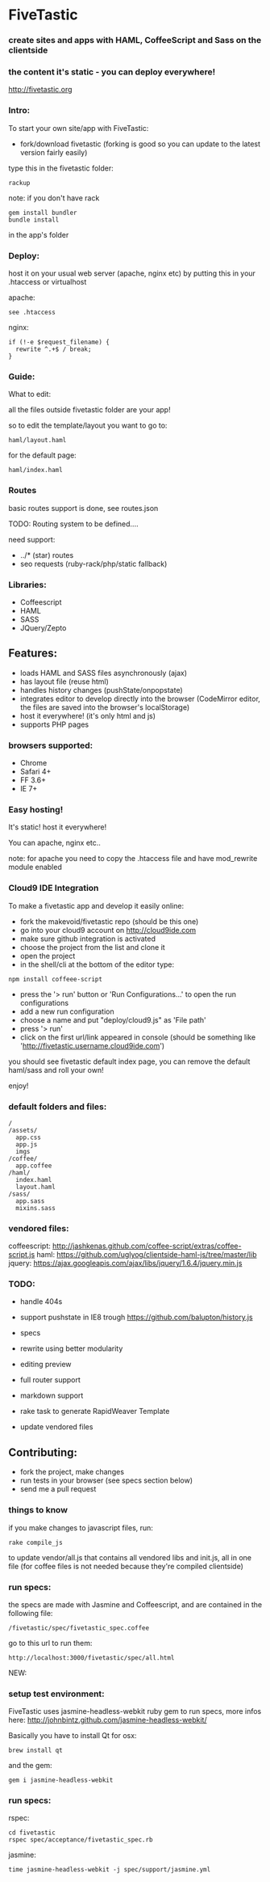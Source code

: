 # FiveTastic
### create sites and apps with HAML, CoffeeScript and Sass on the clientside
### the content it's static - you can deploy everywhere!

http://fivetastic.org

### Intro:

To start your own site/app with FiveTastic:

- fork/download fivetastic (forking is good so you can update to the latest version fairly easily)
   

type this in the fivetastic folder:

    rackup



note: if you don't have rack

    gem install bundler
    bundle install

in the app's folder

### Deploy:

host it on your usual web server (apache, nginx etc) by putting this in your .htaccess or virtualhost

apache:

    see .htaccess

nginx:

    if (!-e $request_filename) {
      rewrite ^.+$ / break;
    }


### Guide:

What to edit:

all the files outside fivetastic folder are your app!

so to edit the template/layout you want to go to:

    haml/layout.haml

for the default page:

    haml/index.haml


### Routes

basic routes support is done, see routes.json

TODO: Routing system to be defined.... 

need support:
- ../* (star) routes 
- seo requests (ruby-rack/php/static fallback)


### Libraries:

- Coffeescript
- HAML
- SASS
- JQuery/Zepto


## Features:
- loads HAML and SASS files asynchronously (ajax)
- has layout file (reuse html)
- handles history changes (pushState/onpopstate)
- integrates editor to develop directly into the browser (CodeMirror editor, the files are saved into the browser's localStorage)
- host it everywhere! (it's only html and js)
- supports PHP pages

### browsers supported:

- Chrome
- Safari 4+
- FF 3.6+
- IE 7+

### Easy hosting!

It's static! host it everywhere!

You can apache, nginx etc..

note: for apache you need to copy the .htaccess file and have mod_rewrite module enabled


### Cloud9 IDE Integration

To make a fivetastic app and develop it easily online:

- fork the makevoid/fivetastic repo (should be this one)
- go into your cloud9 account on http://cloud9ide.com
- make sure github integration is activated
- choose the project from the list and clone it
- open the project
- in the shell/cli at the bottom of the editor type: 

>

    npm install coffeee-script

- press the '> run' button or 'Run Configurations...' to open the run configurations
- add a new run configuration
- choose a name and put "deploy/cloud9.js" as 'File path'
- press '> run'
- click on the first url/link appeared in console (should be something like 'http://fivetastic.username.cloud9ide.com')

you should see fivetastic default index page, you can remove the default haml/sass and roll your own!

enjoy!


### default folders and files:

    / 
    /assets/
      app.css
      app.js
      imgs
    /coffee/
      app.coffee
    /haml/
      index.haml
      layout.haml
    /sass/
      app.sass
      mixins.sass


### vendored files:

coffeescript: http://jashkenas.github.com/coffee-script/extras/coffee-script.js
haml: https://github.com/uglyog/clientside-haml-js/tree/master/lib
jquery: https://ajax.googleapis.com/ajax/libs/jquery/1.6.4/jquery.min.js


### TODO:

- handle 404s

- support pushstate in IE8 trough https://github.com/balupton/history.js

- specs
- rewrite using better modularity

- editing preview
- full router support
- markdown support
- rake task to generate RapidWeaver Template
- update vendored files


## Contributing:

- fork the project, make changes
- run tests in your browser (see specs section below) 
- send me a pull request


### things to know

if you make changes to javascript files, run:

    rake compile_js

to update vendor/all.js that contains all vendored libs and init.js, all in one file
(for coffee files is not needed because they're compiled clientside)
  
  
### run specs:

the specs are made with Jasmine and Coffeescript, and are contained in the following file:

    /fivetastic/spec/fivetastic_spec.coffee


go to this url to run them:

    http://localhost:3000/fivetastic/spec/all.html

NEW:

### setup test environment:

FiveTastic uses jasmine-headless-webkit ruby gem to run specs, more infos here: http://johnbintz.github.com/jasmine-headless-webkit/

Basically you have to install Qt
for osx: 

    brew install qt

and the gem:

    gem i jasmine-headless-webkit


### run specs: 

rspec:

    cd fivetastic
    rspec spec/acceptance/fivetastic_spec.rb


jasmine:

    time jasmine-headless-webkit -j spec/support/jasmine.yml